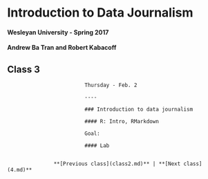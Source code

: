 # Introduction to Data Journalism
  
  #### Wesleyan University - Spring 2017
  
  **Andrew Ba Tran and Robert Kabacoff**
  
  ## Class 3
                             Thursday - Feb. 2
                             
                             ----
                             
                             ### Introduction to data journalism
                             
                             #### R: Intro, RMarkdown
                             
                             Goal: 
                             
                             #### Lab
                             
                   
                   **[Previous class](class2.md)** | **[Next class](4.md)**
